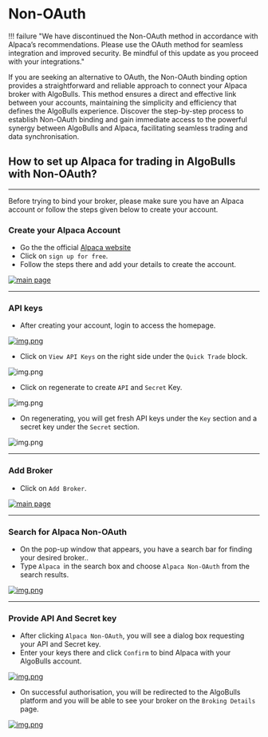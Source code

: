 # Non-OAuth

!!! failure "We have discontinued the Non-OAuth method in accordance with Alpaca’s recommendations. Please use the OAuth method for seamless integration and improved security. Be mindful of this update as you proceed with your integrations."

If you are seeking an alternative to OAuth, the Non-OAuth binding option provides a straightforward and reliable approach to connect your Alpaca broker with AlgoBulls. This method ensures a direct and effective link between your accounts, maintaining the simplicity and efficiency that defines the AlgoBulls experience. Discover the step-by-step process to establish Non-OAuth binding and gain immediate access to the powerful synergy between AlgoBulls and Alpaca, facilitating seamless trading and data synchronisation.


## How to set up Alpaca for trading in AlgoBulls with Non-OAuth?
---
Before trying to bind your broker, please make sure you have an Alpaca account or follow the steps given below to create your account.
 


### Create your Alpaca Account
- Go the the official  [Alpaca website](https://alpaca.markets/)
- Click on `sign up for free`.
- Follow the steps there and add your details to create the account.

[![main page](../imgs/alpaca_main_page.png)](https://alpaca.markets/)

---

### API keys
- After creating your account, login to access the homepage.
    
[![img.png](../imgs/alpaca_account_home.png)](https://app.alpaca.markets/paper/dashboard/overview)
    
- Click on `View API Keys` on the right side under the `Quick Trade` block.

    
![img.png](../imgs/alpaca_view_api_keys.png)
   
- Click on regenerate to create `API` and `Secret` Key.
    
![img.png](../imgs/alpaca_regenerate_api_keys.png)

- On regenerating, you will get fresh API keys under the `Key` section and a secret key under the `Secret` section.

    
![img.png](../imgs/python_build_alpaca_keys_1.png)

---

### Add Broker

- Click on `Add Broker`.

[![main page](../python_build/imgs_v2/pyBuild_broking_details.png "Click to Enlarge or Ctrl+Click to open in a new Tab")](../python_build/imgs_v2/pyBuild_broking_details.png)

---

### Search for Alpaca Non-OAuth

- On the pop-up window that appears, you have a search bar for finding your desired broker..
- Type `Alpaca `in the search box and choose `Alpaca Non-OAuth` from the search results.

[![img.png](../python_build/imgs_v2/Python_build_broking_details_non_oauth_1.png "Click to Enlarge or Ctrl+Click to open in a new Tab")](../python_build/imgs_v2/Python_build_broking_details_non_oauth_1.png)

---

### Provide API And Secret key

- After clicking `Alpaca Non-OAuth`, you will see a dialog box requesting your API and Secret key.
- Enter your keys there and click `Confirm` to bind Alpaca with your AlgoBulls account.

[![img.png](../python_build/imgs_v2/python_build_non_auth_pop.png "Click to Enlarge or Ctrl+Click to open in a new Tab")](../python_build/imgs_v2/python_build_non_auth_pop.png)


- On successful authorisation, you will be redirected to the AlgoBulls platform and you will be able to see your broker on the `Broking Details` page.


[![img.png](../python_build/imgs_v2/python_build_non_oauth_succesful.png "Click to Enlarge or Ctrl+Click to open in a new Tab")](../python_build/imgs_v2/python_build_non_oauth_succesful.png)
